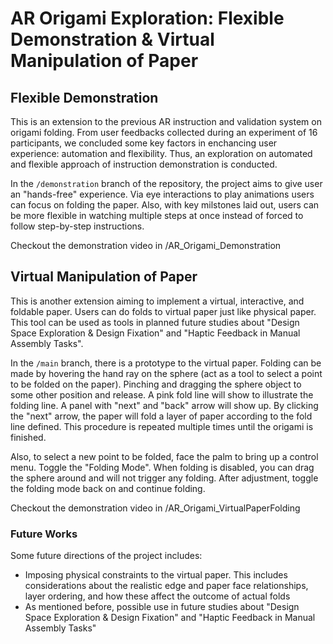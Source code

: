 # AR Origami Exploration: Flexible Demonstration & Virtual Manipulation of Paper

## Flexible Demonstration

This is an extension to the previous AR instruction and validation system on origami folding. From user feedbacks collected during an experiment of 16 participants, we concluded some key factors
in enchancing user experience: automation and flexibility. Thus, an exploration on automated and flexible approach of instruction demonstration is conducted. <br>

In the `/demonstration` branch of the repository, the project aims to give user an "hands-free" experience. Via eye interactions to play animations users can focus on folding the paper. Also, 
with key milstones laid out, users can be more flexible in watching multiple steps at once instead of forced to follow step-by-step instructions. <br>

Checkout the demonstration video in /AR_Origami_Demonstration


## Virtual Manipulation of Paper

This is another extension aiming to implement a virtual, interactive, and foldable paper. Users can do folds to virtual paper just like physical paper. This tool can be used as tools in planned future
studies about "Design Space Exploration & Design Fixation" and "Haptic Feedback in Manual Assembly Tasks". 

In the `/main` branch, there is a prototype to the virtual paper. Folding can be made by hovering the hand ray on the sphere (act as a tool to select a point to be folded on the paper). Pinching
and dragging the sphere object to some other position and release. A pink fold line will show to illustrate the folding line. A panel with "next" and "back" arrow will show up. By clicking the "next"
arrow, the paper will fold a layer of paper according to the fold line defined. This procedure is repeated multiple times until the origami is finished. 

Also, to select a new point to be folded, face the palm to bring up a control menu. Toggle the "Folding Mode". When folding is disabled, you can drag the sphere around and will not trigger any
folding. After adjustment, toggle the folding mode back on and continue folding. 

Checkout the demonstration video in /AR_Origami_VirtualPaperFolding


### Future Works

Some future directions of the project includes:
- Imposing physical constraints to the virtual paper. This includes considerations about the realistic edge and paper face relationships, layer ordering, and how these affect the outcome of actual folds
- As mentioned before, possible use in future studies about "Design Space Exploration & Design Fixation" and "Haptic Feedback in Manual Assembly Tasks"